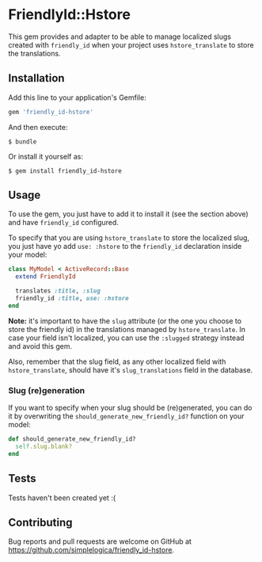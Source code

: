 # FriendlyId::Hstore

This gem provides and adapter to be able to manage localized slugs created with `friendly_id` when your project uses `hstore_translate` to store the translations.

## Installation

Add this line to your application's Gemfile:

```ruby
gem 'friendly_id-hstore'
```

And then execute:

    $ bundle

Or install it yourself as:

    $ gem install friendly_id-hstore

## Usage

To use the gem, you just have to add it to install it (see the section above) and have `friendly_id` configured.

To specify that you are using `hstore_translate` to store the localized slug, you just have yo add `use: :hstore` to the `friendly_id` declaration inside your model:

```ruby
class MyModel < ActiveRecord::Base
  extend FriendlyId

  translates :title, :slug
  friendly_id :title, use: :hstore
end
```

**Note:** it's important to have the `slug` attribute (or the one you choose to store the friendly id) in the translations managed by `hstore_translate`. In case your field isn't localized, you can use the `:slugged` strategy instead and avoid this gem.

Also, remember that the slug field, as any other localized field with `hstore_translate`, should have it's `slug_translations` field in the database.

### Slug (re)generation

If you want to specify when your slug should be (re)generated, you can do it by overwriting the `should_generate_new_friendly_id?` function on your model:

```ruby
def should_generate_new_friendly_id?
  self.slug.blank?
end
```

## Tests

Tests haven't been created yet :(

## Contributing

Bug reports and pull requests are welcome on GitHub at https://github.com/simplelogica/friendly_id-hstore.
